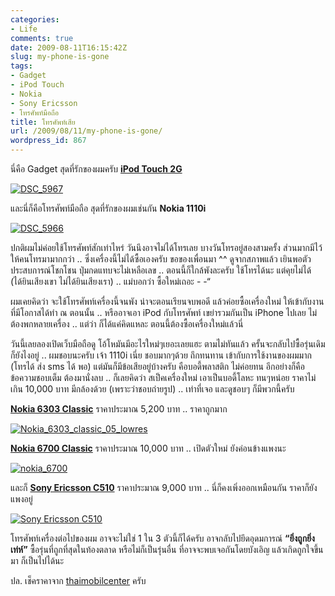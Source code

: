 ```yaml
---
categories:
- Life
comments: true
date: 2009-08-11T16:15:42Z
slug: my-phone-is-gone
tags:
- Gadget
- iPod Touch
- Nokia
- Sony Ericsson
- โทรศัพท์มือถือ
title: โทรศัพท์เสีย
url: /2009/08/11/my-phone-is-gone/
wordpress_id: 867
---
```


นี่คือ Gadget สุดที่รักของผมครับ [**iPod Touch 2G**](http://www.armno.in.th/20090202/ipod-touch-2g-8gb)



[![DSC_5967](http://www.armno.in.th/wp-content/uploads/e4b3f720ce22_D763/DSC_5967_thumb.jpg)](http://www.armno.in.th/wp-content/uploads/e4b3f720ce22_D763/DSC_5967.jpg)



และนี่ก็คือโทรศัพท์มือถือ สุดที่รักของผมเช่นกัน **Nokia 1110i**



[![DSC_5966](http://www.armno.in.th/wp-content/uploads/e4b3f720ce22_D763/DSC_5966_thumb.jpg)](http://www.armno.in.th/wp-content/uploads/e4b3f720ce22_D763/DSC_5966.jpg)



ปกติผมไม่ค่อยใช้โทรศัพท์สักเท่าไหร่ วันนึงอาจไม่ได้โทรเลย บางวันโทรอยู่สองสามครั้ง ส่วนมากมีไว้ให้คนโทรมามากกว่า .. ซึ่งเครื่องนี้ไม่ได้ซื้อเองครับ ขอของเพื่อนมา ^^ ดูจากสภาพแล้ว เยินพอตัว ประสบการณ์โชกโชน ปุ่มกดแทบจะไม่เหลือเลข .. ตอนนี้ก็ใกล้พังละครับ ใช้โทรได้นะ แต่คุยไม่ได้ (ได้ยินเสียงเขา ไม่ได้ยินเสียงเรา) .. แม่บอกว่า ซื้อใหม่เถอะ - -“



ผมเคยคิดว่า จะใช้โทรศัพท์เครื่องนี้จนพัง น่าจะตอนเรียนจบพอดี แล้วค่อยซื้อเครื่องใหม่ ให้เข้ากับงานที่มีโอกาสได้ทำ ณ ตอนนั้น .. หรืออาจเอา iPod กับโทรศัพท์ เขย่ารวมกันเป็น iPhone ไปเลย ไม่ต้องพกหลายเครื่อง .. แต่ว่า ก็ได้แค่คิดแหละ ตอนนี้ต้องซื้อเครื่องใหม่แล้วนี่



วันนี้เลยลองเปิดเว็บมือถือดู โอ้โหมันมีอะไรใหม่ๆเยอะเลยแฮะ ตามไม่ทันแล้ว ครั้นจะกลับไปซื้อรุ่นเดิม ก็ยังไงอยู่ .. ผมชอบนะครับ เจ้า 1110i เนี่ย ชอบมากๆด้วย ถึกทนทาน เข้ากับการใช้งานของผมมาก (โทรได้ ส่ง sms ได้ พอ) แต่มันก็มีข้อเสียอยู่บ้างครับ คือบอดี้พลาสติก ไม่ค่อยทน อีกอย่างก็คือ ข้อความชอบเต็ม ต้องมานั่งลบ .. ก็เลยคิดว่า สเป็คเครื่องใหม่ เอาเป็นบอดี้โลหะ ทนๆหน่อย ราคาไม่เกิน 10,000 บาท มีกล้องด้วย (เพราะว่าชอบถ่ายรูป) .. เท่าที่เจอ และดูชอบๆ ก็มีพวกนี้ครับ



[**Nokia 6303 Classic**](http://www.siamphone.com/review/2009/nokia/6303_classic/page.htm) ราคาประมาณ 5,200 บาท .. ราคาถูกมาก



[![Nokia_6303_classic_05_lowres](http://www.armno.in.th/wp-content/uploads/e4b3f720ce22_D763/Nokia_6303_classic_05_lowres_thumb.jpg)](http://www.armno.in.th/wp-content/uploads/e4b3f720ce22_D763/Nokia_6303_classic_05_lowres.jpg)



[**Nokia 6700 Classic**](http://www.siamphone.com/review/2009/nokia/6700_classic/page.htm) ราคาประมาณ 10,000 บาท .. เปิดตัวใหม่ ยังค่อนข้างแพงนะ



[![nokia_6700](http://www.armno.in.th/wp-content/uploads/e4b3f720ce22_D763/nokia_6700_thumb.jpg)](http://www.armno.in.th/wp-content/uploads/e4b3f720ce22_D763/nokia_6700.jpg)



และก็ [**Sony Ericsson C510**](http://www.siamphone.com/review/2009/sonyericsson/c510/page.htm) ราคาประมาณ 9,000 บาท .. นี่ก็คงเพิ่งออกเหมือนกัน ราคาก็ยังแพงอยู่



[![Sony Ericsson C510](http://www.armno.in.th/wp-content/uploads/e4b3f720ce22_D763/SonyEricssonC510_thumb.jpg)](http://www.armno.in.th/wp-content/uploads/e4b3f720ce22_D763/SonyEricssonC510.jpg)



โทรศัพท์เครื่องต่อไปของผม อาจจะไม่ใช่ 1 ใน 3 ตัวนี้ก็ได้ครับ อาจกลับไปยึดอุดมการณ์ **“ยิ่งถูกยิ่งเท่ห์”** ซื้อรุ่นที่ถูกที่สุดในท้องตลาด หรือไม่ก็เป็นรุ่นอื่น ที่อาจจะพบเจอกันโดยบังเอิญ แล้วเกิดถูกใจขึ้นมา ก็เป็นไปได้นะ



ปล. เช็คราคาจาก [thaimobilcenter](http://www.thaimobilecenter.com/price/) ครับ
